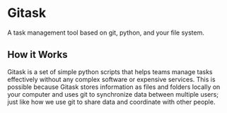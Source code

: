 Gitask
======
A task management tool based on git, python, and your file system.


How it Works
------------
Gitask is a set of simple python scripts that helps teams manage tasks effectively without any complex software or expensive services. This is possible because Gitask stores information as files and folders locally on your computer and uses git to synchronize data between multiple users; just like how we use git to share data and coordinate with other people.
